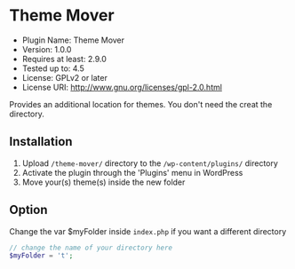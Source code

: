# Theme Mover
-	Plugin Name: Theme Mover
-	Version: 1.0.0
-	Requires at least: 2.9.0
-	Tested up to: 4.5
-	License: GPLv2 or later
-	License URI: http://www.gnu.org/licenses/gpl-2.0.html

Provides an additional location for themes. You don't need the creat the directory.

## Installation

1. Upload `/theme-mover/` directory to the `/wp-content/plugins/` directory
2. Activate the plugin through the 'Plugins' menu in WordPress
3. Move your(s) theme(s) inside the new folder


## Option

Change the var $myFolder inside `index.php` if you want a different directory

```php
// change the name of your directory here
$myFolder = 't';
```
